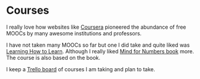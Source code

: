 # Courses
I really love how websites like [Coursera](https://www.coursera.org) pioneered the abundance of free MOOCs by many awesome institutions and professors.

I have not taken many MOOCs so far but one I did take and quite liked was [Learning How to Learn](https://www.coursera.org/learn/learning-how-to-learn). Although I really liked [Mind for Numbers book](https://www.goodreads.com/book/show/18693655-a-mind-for-numbers?from_search=true) more. The course is also based on the book.

I keep a [Trello board](https://trello.com/b/KXiTLwSA) of courses I am taking and plan to take.